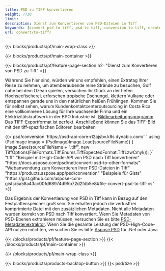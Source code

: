 ```yaml
---
title: PSD zu TIFF konvertieren
weight: 7730
limit: 
description: Dienst zum Konvertieren von PSD-Dateien in Tiff
keywords: [convert psd to tiff, psd to tiff, conversion to tiff, create tiff from psd, print psd as tiff]
url: convert/to-tiff/
---
```


{{< blocks/products/pf/main-wrap-class >}}

{{< blocks/products/pf/main-container >}}

{{< blocks/products/pf/feature-page-section h2="Dienst zum Konvertieren von PSD zu Tiff" >}}
<p>Während Sie hier sind, würden wir uns empfehlen, einen Extratag Ihrer Reise zu nehmen, um atemberaubende reine Strände zu besuchen, Golf nahe bei dem Ozean spielen, versuchen Ihr Glück an der tiefen Hochseefischerei, erforschen tropische Dschungel, klettern Vulkane oder entspannen gerade uns in den natürlichen heißen Frühlingen. Kommen Sie für selbst sehen, warum Kundenkontaktcenteroutsourcing in Costa Rica eine vollkommene Lösung für Ihre wachsende Firma und ein Elektrizitätskraftwerk in der BPO Industrie ist. <a href="https://products.aspose.app/psd/photo-editor">Bildbearbeitungsprogramm</a> Das TIFF-Exportformat ist perfekt. Anschließend können Sie das TIFF-Bild mit den tiff-spezifischen Editoren bearbeiten</p>
{{< psd/conversion `https://psd-api-core-rl2ajsbv.k8s.dynabic.com/` 
`    using (PsdImage image = (PsdImage)Image.Load(sourceFileName))
    {
        image.Save(sourceFileName + ".tiff", new TiffOptions(FileFormats.Tiff.Enums.TiffExpectedFormat.TiffLzwCmyk));
    }` 
	"tiff" 
"Beispiel mit High-Code-API von PSD nach Tiff konvertieren"  "https://docs.aspose.com/psd/net/convert-psd-to-other-formats/" 
"Webanwendung zum Konvertieren Ihrer PSD-Dateien in Tiff" "https://products.aspose.app/psd/conversion" 
"Beispiele für Gists" "https://gist.github.com/aspose-com-gists/5a58a43ac00fd68974d95b72d2fdb5e8#file-convert-psd-to-tiff-cs" >}}
<p>Das Ergebnis der Konvertierung von PSD in Tiff kann in Bezug auf den Festplattenspeicher groß sein. Sie erhalten jedoch die verlustfrei komprimierte Datei mit den zusätzlichen Metadaten. Nicht alle Metadaten wurden korrekt von PSD nach Tiff konvertiert. Wenn Sie Metadaten von PSD-Ebenen extrahieren müssen, versuchen Sie es bitte <a href="https://products.aspose.app/psd/metadata">PSD-Metadatenextraktor</a>. Wenn Sie die gesamte Leistung der PSD-High-Code-API nutzen möchten, versuchen Sie es bitte <a href="/psd">Aspose.PSD</a> für .Net oder Java</p>
{{< /blocks/products/pf/feature-page-section >}}
{{< /blocks/products/pf/main-container >}}


{{< /blocks/products/pf/main-wrap-class >}}

{{< blocks/products/products-backtop-button >}}
{{< psd/tize >}}
